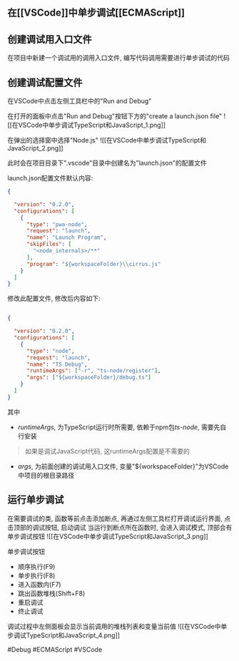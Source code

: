 ## 在[[VSCode]]中单步调试[[ECMAScript]]

## 创建调试用入口文件
在项目中新建一个调试用的调用入口文件, 编写代码调用需要进行单步调试的代码

## 创建调试配置文件
在VSCode中点击左侧工具栏中的"Run and Debug"

在打开的面板中点击"Run and Debug"按钮下方的"create a launch.json file"
![[在VSCode中单步调试TypeScript和JavaScript_1.png]]

在弹出的选择窗中选择"Node.js"
![[在VSCode中单步调试TypeScript和JavaScript_2.png]]

此时会在项目目录下".vscode"目录中创建名为"launch.json"的配置文件

launch.json配置文件默认内容:
```json
{

  "version": "0.2.0",
  "configurations": [
    {
      "type": "pwa-node",
      "request": "launch",
      "name": "Launch Program",
      "skipFiles": [
        "<node_internals>/**"
      ],
      "program": "${workspaceFolder}\\cirrus.js"
    }
  ]
}

```

修改此配置文件, 修改后内容如下:
```json

{

  "version": "0.2.0",
  "configurations": [
    {
      "type": "node",
      "request": "launch",
      "name": "TS Debug",
      "runtimeArgs": ["-r", "ts-node/register"],
      "args": ["${workspaceFolder}/debug.ts"]
    }
  ]
}

```

其中
- *runtimeArgs*, 为TypeScript运行时所需要, 依赖于npm包*ts-node*, 需要先自行安装

> 如果是调试JavaScript代码, 这runtimeArgs配置是不需要的

- *args*, 为前面创建的调试用入口文件, 变量"${workspaceFolder}"为VSCode中项目的根目录路径

## 运行单步调试
在需要调试的类, 函数等前点击添加断点, 再通过左侧工具栏打开调试运行界面, 点击顶部的调试按钮, 启动调试
当运行到断点所在函数时, 会进入调试模式, 顶部会有单步调试按钮
![[在VSCode中单步调试TypeScript和JavaScript_3.png]]

单步调试按钮
- 顺序执行(F9)
- 单步执行(F8)
- 进入函数内(F7)
- 跳出函数堆栈(Shift+F8)
- 重启调试
- 终止调试

调试过程中左侧面板会显示当前调用的堆栈列表和变量当前值
![[在VSCode中单步调试TypeScript和JavaScript_4.png]]

#Debug #ECMAScript #VSCode